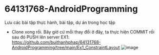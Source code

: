 # 64131768-AndroidProgramming
Lưu các bài tập thực hành, bài tập, dự án trong học tập
- Clone xong rồi. Bây giờ cứ mỗi thay đổi ở đây, ta thực hiện COMMIT rồi sau đó PUSH lên server
EX1: https://github.com/buithanhphap/64131768-AndroidProgramming/tree/main/Ex1_ConstraintLayout
![image](https://github.com/user-attachments/assets/94f28f16-e27a-464a-8848-284a92374a7c)
